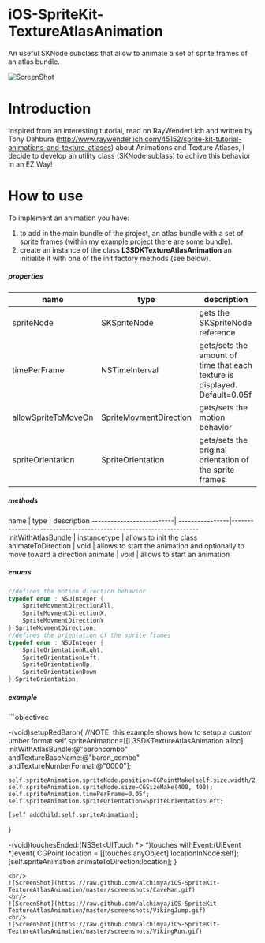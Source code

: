 # iOS-SpriteKit-TextureAtlasAnimation
An useful SKNode subclass that allow to animate a set of sprite frames of an atlas bundle.

![ScreenShot](https://raw.github.com/alchimya/iOS-SpriteKit-TextureAtlasAnimation/master/screenshots/RedBaron.gif)

# Introduction
Inspired from an interesting tutorial, read on RayWenderLich and written by Tony Dahbura (http://www.raywenderlich.com/45152/sprite-kit-tutorial-animations-and-texture-atlases)
about Animations and Texture Atlases, I decide to develop an utility class (SKNode sublass) to achive this behavior
in an EZ Way!

# How to use
To implement an animation you have:
1) to add in the main bundle of the project, an atlas bundle with a set of sprite frames (within my example project there are some bundle).
2) create an instance of the class <b>L3SDKTextureAtlasAnimation</b> an initialite it with one of the init factory methods (see below).

<h5>properties</h5>

  name                        |     type                        |   description    
------------------------------| --------------------------------|--------------------------------------------------------
spriteNode                    | SKSpriteNode                    | gets the SKSpriteNode reference
timePerFrame                  | NSTimeInterval                  | gets/sets the amount of time that each texture is displayed. Default=0.05f
allowSpriteToMoveOn           | SpriteMovmentDirection          | gets/sets the motion behavior
spriteOrientation             | SpriteOrientation               | gets/sets the original orientation of the sprite frames

<h5>methods</h5>
  name                    |     type        |   description    
--------------------------| ----------------|-------------------------------------------------------------------
initWithAtlasBundle       | instancetype    | allows to init the class
animateToDirection        | void            | allows to start the animation and optionally to move toward a direction
animate                   | void            | allows to start an animation

<h5>enums</h5>

```objectivec
//defines the motion direction behavior
typedef enum : NSUInteger {
    SpriteMovmentDirectionAll,
    SpriteMovmentDirectionX,
    SpriteMovmentDirectionY
} SpriteMovmentDirection;
//defines the orientation of the sprite frames
typedef enum : NSUInteger {
    SpriteOrientationRight,
    SpriteOrientationLeft,
    SpriteOrientationUp,
    SpriteOrientationDown
} SpriteOrientation;
```
<h5>example</h5>
```objectivec

-(void)setupRedBaron{
    //NOTE: this example shows how to setup a custom umber format
    self.spriteAnimation=[[L3SDKTextureAtlasAnimation alloc]
                  initWithAtlasBundle:@"baroncombo"
                  andTextureBaseName:@"baron_combo"
                  andTextureNumberFormat:@"0000"];
    
    self.spriteAnimation.spriteNode.position=CGPointMake(self.size.width/2,self.size.height/2);;
    self.spriteAnimation.spriteNode.size=CGSizeMake(400, 400);
    self.spriteAnimation.timePerFrame=0.05f;
    self.spriteAnimation.spriteOrientation=SpriteOrientationLeft;
    
    [self addChild:self.spriteAnimation];
    
}

-(void)touchesEnded:(NSSet<UITouch *> *)touches withEvent:(UIEvent *)event{
    CGPoint location = [[touches anyObject] locationInNode:self];
  [self.spriteAnimation animateToDirection:location];
}

```
<br/> 
![ScreenShot](https://raw.github.com/alchimya/iOS-SpriteKit-TextureAtlasAnimation/master/screenshots/CaveMan.gif)
<br/> 
![ScreenShot](https://raw.github.com/alchimya/iOS-SpriteKit-TextureAtlasAnimation/master/screenshots/VikingJump.gif)
<br/> 
![ScreenShot](https://raw.github.com/alchimya/iOS-SpriteKit-TextureAtlasAnimation/master/screenshots/VikingRun.gif)
